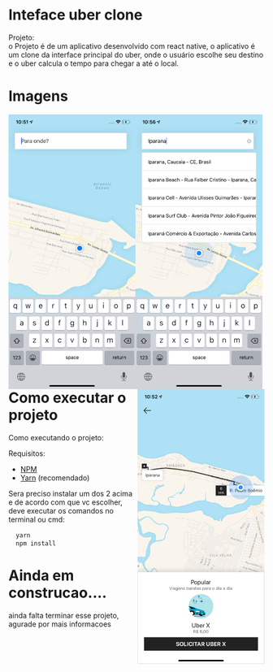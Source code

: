 # Inteface uber clone


Projeto:  
o Projeto é de um aplicativo desenvolvido com react native, o aplicativo é um clone da interface principal do uber, onde o usuário escolhe seu destino e o uber calcula o tempo para chegar a até o local.


# Imagens
<img src='https://github.com/renan-meneses/clone-Uber/blob/master/print1.png' width="250px" align="left" >
<img src='https://github.com/renan-meneses/clone-Uber/blob/master/print3.png' width="250px" align="left">
<img src='https://github.com/renan-meneses/clone-Uber/blob/master/print2.png' width="250px" align="right">

<p></p>

# Como executar o projeto

<p>Como executando o projeto:</p>


<p>Requisitos: </p>

- [NPM](https://www.npmjs.com/)
- [Yarn](https://yarnpkg.com/lang/en/) (recomendado)

<p>
  Sera preciso instalar um dos 2 acima e de acordo com que vc escolher, deve executar os comandos no terminal ou cmd:
</p>


```
  yarn
  npm install
```

<p>

# Ainda em construcao....

<p> ainda falta terminar esse projeto, agurade por mais informacoes</p>